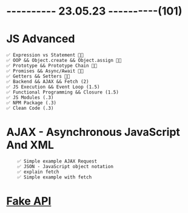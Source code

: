 # ---------- 23.05.23 ----------(101)

# JS Advanced

    ✅ Expression vs Statement 👍🏻
    ✅ OOP && Object.create && Object.assign 👍🏻
    ✅ Prototype && Prototype Chain 👍🏻
    ✅ Promises && Async/Await 👍🏻
    ✅ Getters && Setters 👍🏻
    ✅ Backend && AJAX && Fetch (2)
    ✅ JS Execution && Event Loop (1.5)
    ✅ Functional Programming && Closure (1.5)
    ✅ JS Modules (.3)
    ✅ NPM Package (.3)
    ✅ Clean Code (.3)

# AJAX - Asynchronous JavaScript And XML

        ✅ Simple example AJAX Request
        ✅ JSON - JavaScript object notation
        ✅ explain fetch
        ✅ Simple example with fetch

# [Fake API](https://jsonplaceholder.typicode.com/users)
